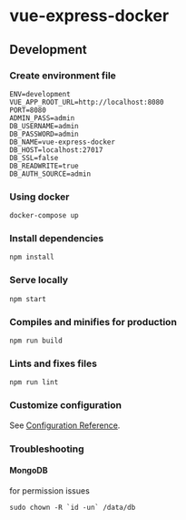 # vue-express-docker

## Development

### Create environment file

```
ENV=development
VUE_APP_ROOT_URL=http://localhost:8080
PORT=8080
ADMIN_PASS=admin
DB_USERNAME=admin
DB_PASSWORD=admin
DB_NAME=vue-express-docker
DB_HOST=localhost:27017
DB_SSL=false
DB_READWRITE=true
DB_AUTH_SOURCE=admin
```

### Using docker

```
docker-compose up
```

### Install dependencies

```
npm install
```

### Serve locally

```
npm start
```

### Compiles and minifies for production

```
npm run build
```

### Lints and fixes files

```
npm run lint
```

### Customize configuration

See [Configuration Reference](https://cli.vuejs.org/config/).

### Troubleshooting

#### MongoDB

for permission issues

```
sudo chown -R `id -un` /data/db
```
